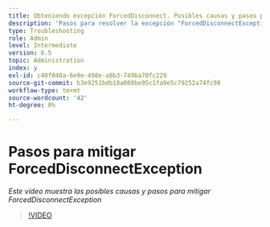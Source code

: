 ```yaml
---
title: Obteniendo excepción ForcedDisconnect. Posibles causas y pasos para mitigar el problema.
description: 'Pasos para resolver la excepción "ForcedDisconnectException: este miembro se ha expulsado del sistema distribuido".'
type: Troubleshooting
role: Admin
level: Intermediate
version: 6.5
topic: Administration
index: y
exl-id: c40f040a-6e9e-498e-a8b3-749ba70fc229
source-git-commit: b3e9251bdb18a008be95c1fa9e5c79252a74fc98
workflow-type: tm+mt
source-wordcount: '42'
ht-degree: 0%

---
```


# Pasos para mitigar ForcedDisconnectException

*Este vídeo muestra las posibles causas y pasos para mitigar ForcedDisconnectException*

>[!VIDEO](https://video.tv.adobe.com/v/335483?quality=12&learn=on)
